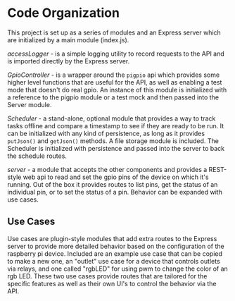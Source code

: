# Code Organization

This project is set up as a series of modules and an Express server which are initialized by
a main module (index.js). 

*accessLogger* - is a simple logging utility to record requests to the API and is imported 
directly by the Express server.

*GpioController* - is a wrapper around the `pigpio` api which provides some higher level functions
that are useful for the API, as well as enabling a test mode that doesn't do real gpio. An instance
of this module is initialized with a reference to the pigpio module or a test mock and then passed
into the Server module.

*Scheduler* - a stand-alone, optional module that provides a way to track tasks offline and compare
a timestamp to see if they are ready to be run. It can be initialized with any kind of persistence,
as long as it provides `putJson()` and `getJson()` methods. A file storage module is included. The
Scheduler is initialized with persistence and passed into the server to back the schedule routes.

*server* - a module that accepts the other components and provides a REST-style web api to read
and set the gpio pins of the device on which it's running. Out of the box it provides routes to
list pins, get the status of an individual pin, or to set the status of a pin. Behavior can be
expanded with use cases.

## Use Cases

Use cases are plugin-style modules that add extra routes to the Express server to provide more
detailed behavior based on the configuration of the raspberry pi device. Included are an example
use case that can be copied to make a new one, an "outlet" use case for a device that controls
outlets via relays, and one called "rgbLED" for using pwm to change the color of an rgb LED. 
These two use cases provide routes that are tailored for the specific features as well as their
own UI's to control the behavior via the API. 